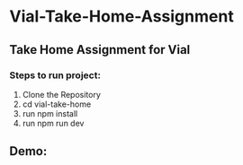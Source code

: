 # Vial-Take-Home-Assignment

## Take Home Assignment for Vial

### Steps to run project:

1. Clone the Repository
2. cd vial-take-home
3. run npm install
4. run npm run dev

## Demo:



